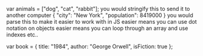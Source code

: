 var animals = ["dog", "cat", "rabbit"];
you would stringify this to send it to another computer
{
  "city": "New York",
  "population": 8419000
}
you would parse this to make it easier to work with in JS
easier means you can use dot notation on objects easier means you can loop through an array and use indexes etc..

var book = {
  title: "1984",
  author: "George Orwell",
  isFiction: true
};